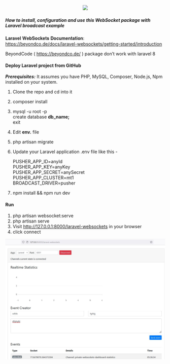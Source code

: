 <p align="center"><a href="https://laravel.com" target="_blank"><img src="https://raw.githubusercontent.com/laravel/art/master/logo-lockup/5%20SVG/2%20CMYK/1%20Full%20Color/laravel-logolockup-cmyk-red.svg" width="200"></a></p>

##### How to install, configuration and use this WebSocket package with Laravel broadcast example 

𝐋𝐚𝐫𝐚𝐯𝐞𝐥 𝐖𝐞𝐛𝐒𝐨𝐜𝐤𝐞𝐭𝐬 𝐃𝐨𝐜𝐮𝐦𝐞𝐧𝐭𝐚𝐭𝐢𝐨𝐧: <br>
https://beyondco.de/docs/laravel-websockets/getting-started/introduction

BeyondCode ( https://beyondco.de/ ) package don’t work with laravel 8

#### Deploy Laravel project from GitHub

<strong><i>Prerequisites:</i></strong> It assumes you have PHP, MySQL, Composer, Node.js, 
Npm installed on your system. 

1. Clone the repo and cd into it

2.  composer install

3. mysql -u root -p<br>
create database <strong>db_name;</strong><br>
exit

4. Edit  <strong>env.</strong> file

5. php artisan migrate

6. Update your Laravel application .env file like this -

   PUSHER_APP_ID=anyId <br>
   PUSHER_APP_KEY=anyKey <br>
   PUSHER_APP_SECRET=anySecret <br>
   PUSHER_APP_CLUSTER=mt1 <br>
   BROADCAST_DRIVER=pusher <br>

7. npm install  && npm run dev


#### Run

1. php artisan websocket:serve 
2. php artisan serve
3. Visit http://127.0.0.1:8000/laravel-websockets in your browser
4. click connect

![Screenshot](doc/laravel-websocket.jpg)

